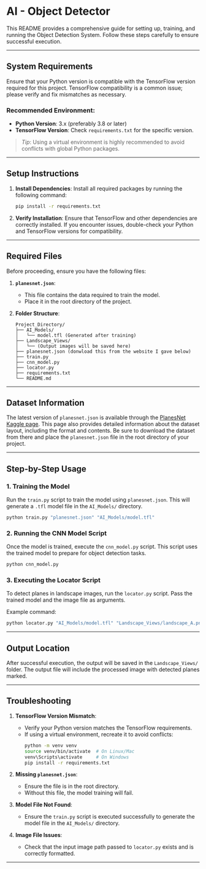 # AI - Object Detector

This README provides a comprehensive guide for setting up, training, and running the Object Detection System. Follow these steps carefully to ensure successful execution.

---

## System Requirements

Ensure that your Python version is compatible with the TensorFlow version required for this project. TensorFlow compatibility is a common issue; please verify and fix mismatches as necessary.

### Recommended Environment:
- **Python Version**: 3.x (preferably 3.8 or later)
- **TensorFlow Version**: Check `requirements.txt` for the specific version.

> *Tip*: Using a virtual environment is highly recommended to avoid conflicts with global Python packages.

---

## Setup Instructions

1. **Install Dependencies**:
    Install all required packages by running the following command:

    ```bash
    pip install -r requirements.txt
    ```

2. **Verify Installation**:
    Ensure that TensorFlow and other dependencies are correctly installed. If you encounter issues, double-check your Python and TensorFlow versions for compatibility.

---

## Required Files

Before proceeding, ensure you have the following files:

1. **`planesnet.json`**:
   - This file contains the data required to train the model.
   - Place it in the root directory of the project.

2. **Folder Structure**:
    ```plaintext
    Project_Directory/
    ├── AI_Models/
    │   └── model.tfl (Generated after training)
    ├── Landscape_Views/
    │   └── (Output images will be saved here)
    ├── planesnet.json (donwload this from the website I gave below)
    ├── train.py
    ├── cnn_model.py
    ├── locator.py
    ├── requirements.txt
    └── README.md
    ```

---

## Dataset Information

The latest version of `planesnet.json` is available through the [PlanesNet Kaggle page](https://www.kaggle.com/rhammell/planesnet). This page also provides detailed information about the dataset layout, including the format and contents. Be sure to download the dataset from there and place the `planesnet.json` file in the root directory of your project.

---

## Step-by-Step Usage

### 1. **Training the Model**
Run the `train.py` script to train the model using `planesnet.json`. This will generate a `.tfl` model file in the `AI_Models/` directory.

```bash
python train.py "planesnet.json" "AI_Models/model.tfl"
```

### 2. **Running the CNN Model Script**
Once the model is trained, execute the `cnn_model.py` script. This script uses the trained model to prepare for object detection tasks.

```bash
python cnn_model.py
```

### 3. **Executing the Locator Script**
To detect planes in landscape images, run the `locator.py` script. Pass the trained model and the image file as arguments.

Example command:

```bash
python locator.py "AI_Models/model.tfl" "Landscape_Views/landscape_A.png"
```

---

## Output Location

After successful execution, the output will be saved in the `Landscape_Views/` folder. The output file will include the processed image with detected planes marked.

---

## Troubleshooting

1. **TensorFlow Version Mismatch**:
    - Verify your Python version matches the TensorFlow requirements.
    - If using a virtual environment, recreate it to avoid conflicts:
      ```bash
      python -m venv venv
      source venv/bin/activate  # On Linux/Mac
      venv\Scripts\activate     # On Windows
      pip install -r requirements.txt
      ```

2. **Missing `planesnet.json`**:
    - Ensure the file is in the root directory.
    - Without this file, the model training will fail.

3. **Model File Not Found**:
    - Ensure the `train.py` script is executed successfully to generate the model file in the `AI_Models/` directory.

4. **Image File Issues**:
    - Check that the input image path passed to `locator.py` exists and is correctly formatted.

---